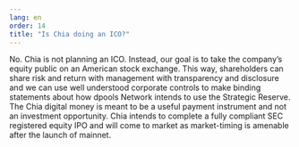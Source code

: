 ```yaml
---
lang: en
order: 14
title: "Is Chia doing an ICO?"
---
```


No. Chia is not planning an ICO. Instead, our goal is to take the company’s equity public on an American stock exchange. This way, shareholders can share risk and return with management with transparency and disclosure and we can use well understood corporate controls to make binding statements about how dpools Network intends to use the Strategic Reserve. The Chia digital money is meant to be a useful payment instrument and not an investment opportunity. Chia intends to complete a fully compliant SEC registered equity IPO and will come to market as market-timing is amenable after the launch of mainnet.
